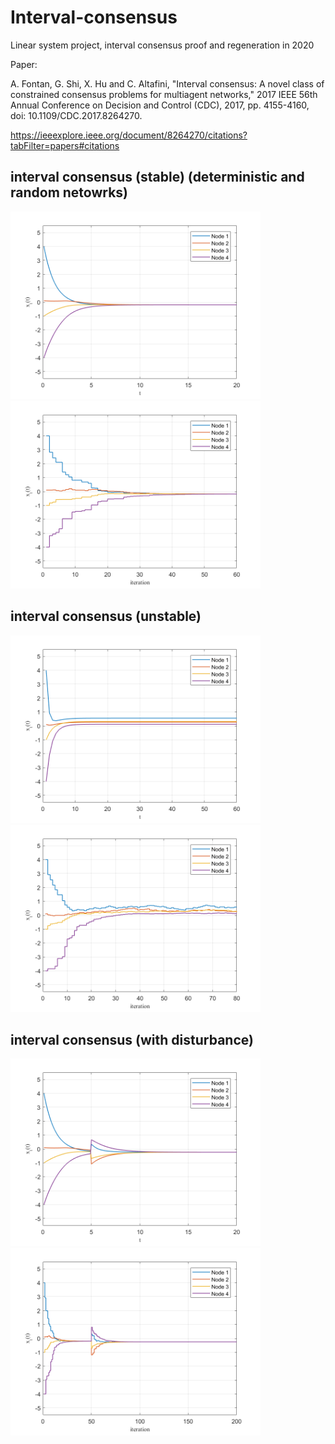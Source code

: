 # Interval-consensus
Linear system project, interval consensus proof and regeneration in 2020


Paper: 

A. Fontan, G. Shi, X. Hu and C. Altafini, "Interval consensus: A novel class of constrained consensus problems for multiagent networks," 2017 IEEE 56th Annual Conference on Decision and Control (CDC), 2017, pp. 4155-4160, doi: 10.1109/CDC.2017.8264270.

https://ieeexplore.ieee.org/document/8264270/citations?tabFilter=papers#citations

## interval consensus (stable) (deterministic and random netowrks)
<img src="https://raw.githubusercontent.com/ChengruiZhang/Interval-consensus/main/img/deterministic_-0.5_0.2.png" alt="deterministic" width="400px"/>
<img src="https://raw.githubusercontent.com/ChengruiZhang/Interval-consensus/main/img/random_-0.5_0.2.png" alt="random" width="400px"/>

## interval consensus (unstable)
<img src="https://raw.githubusercontent.com/ChengruiZhang/Interval-consensus/main/img/deterministic_unstable.png" alt="deterministic" width="400px"/>
<img src="https://raw.githubusercontent.com/ChengruiZhang/Interval-consensus/main/img/random_unstable.png" alt="random" width="400px"/>

## interval consensus (with disturbance)
<img src="https://raw.githubusercontent.com/ChengruiZhang/Interval-consensus/main/img/deterministic_disturb.png" alt="deterministic" width="400px"/>
<img src="https://raw.githubusercontent.com/ChengruiZhang/Interval-consensus/main/img/random_disturb.png" alt="random" width="400px"/>

